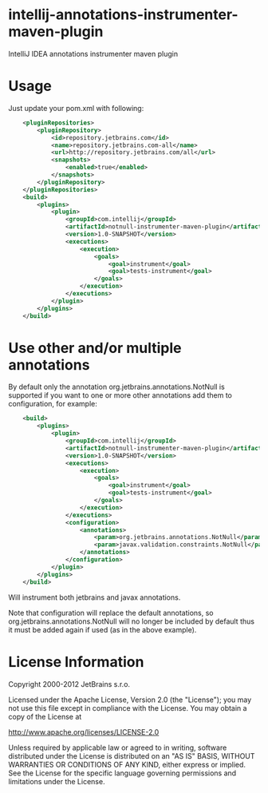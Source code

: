 intellij-annotations-instrumenter-maven-plugin
==============================================

IntelliJ IDEA annotations instrumenter maven plugin

Usage
==============================================
Just update your pom.xml with following: 
```xml
    <pluginRepositories>
        <pluginRepository>
            <id>repository.jetbrains.com</id>
            <name>repository.jetbrains.com-all</name>
            <url>http://repository.jetbrains.com/all</url>
            <snapshots>
                <enabled>true</enabled>
            </snapshots>
        </pluginRepository>
    </pluginRepositories>
    <build>
        <plugins>
            <plugin>
                <groupId>com.intellij</groupId>
                <artifactId>notnull-instrumenter-maven-plugin</artifactId>
                <version>1.0-SNAPSHOT</version>
                <executions>
                    <execution>
                        <goals>
                            <goal>instrument</goal>
                            <goal>tests-instrument</goal>
                        </goals>
                    </execution>
                </executions>
            </plugin>
        </plugins>
    </build>
```

Use other and/or multiple annotations
==============================================
By default only the annotation org.jetbrains.annotations.NotNull is supported if you
want to one or more other annotations add them to configuration, for example:
```xml
    <build>
        <plugins>
            <plugin>
                <groupId>com.intellij</groupId>
                <artifactId>notnull-instrumenter-maven-plugin</artifactId>
                <version>1.0-SNAPSHOT</version>
                <executions>
                    <execution>
                        <goals>
                            <goal>instrument</goal>
                            <goal>tests-instrument</goal>
                        </goals>
                    </execution>
                </executions>
                <configuration>
                    <annotations>
                        <param>org.jetbrains.annotations.NotNull</param>
                        <param>javax.validation.constraints.NotNull</param>
                    </annotations>
                </configuration>
            </plugin>
        </plugins>
    </build>
```
Will instrument both jetbrains and javax annotations.

Note that configuration will replace the default annotations, so org.jetbrains.annotations.NotNull will
no longer be included by default thus it must be added again if used (as in the above example).

License Information
==============================================
Copyright 2000-2012 JetBrains s.r.o.

Licensed under the Apache License, Version 2.0 (the "License");
you may not use this file except in compliance with the License.
You may obtain a copy of the License at

http://www.apache.org/licenses/LICENSE-2.0

Unless required by applicable law or agreed to in writing, software
distributed under the License is distributed on an "AS IS" BASIS,
WITHOUT WARRANTIES OR CONDITIONS OF ANY KIND, either express or implied.
See the License for the specific language governing permissions and
limitations under the License.